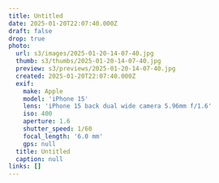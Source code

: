 ```yaml
---
title: Untitled
date: 2025-01-20T22:07:40.000Z
draft: false
drop: true
photo:
  url: s3/images/2025-01-20-14-07-40.jpg
  thumb: s3/thumbs/2025-01-20-14-07-40.jpg
  preview: s3/previews/2025-01-20-14-07-40.jpg
  created: 2025-01-20T22:07:40.000Z
  exif:
    make: Apple
    model: 'iPhone 15'
    lens: 'iPhone 15 back dual wide camera 5.96mm f/1.6'
    iso: 400
    aperture: 1.6
    shutter_speed: 1/60
    focal_length: '6.0 mm'
    gps: null
  title: Untitled
  caption: null
links: []
---
```

